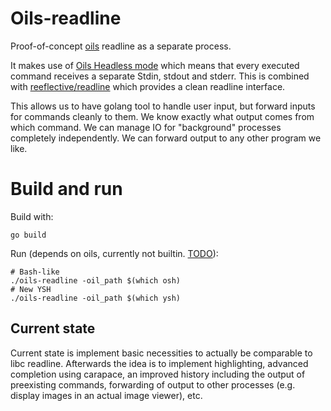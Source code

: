# Oils-readline

Proof-of-concept [oils](https://oils.pub/) readline as a separate process.

It makes use of [Oils Headless mode](https://oils.pub/release/latest/doc/headless.html) which means that every executed command receives a separate Stdin, stdout and stderr.
This is combined with [reeflective/readline](https://github.com/reeflective/readline) which provides a clean readline interface.

This allows us to have golang tool to handle user input, but forward inputs for commands cleanly to them.
We know exactly what output comes from which command.
We can manage IO for "background" processes completely independently.
We can forward output to any other program we like.

# Build and run
Build with:
```shell
go build
```

Run (depends on oils, currently not builtin. [TODO](https://web.archive.org/web/20220509043908/https://0xcf9.org/2021/06/22/embed-and-execute-from-memory-with-golang/)):

```shell
# Bash-like
./oils-readline -oil_path $(which osh)
# New YSH
./oils-readline -oil_path $(which ysh)
```

## Current state

Current state is implement basic necessities to actually be comparable to libc readline.
Afterwards the idea is to implement highlighting, advanced completion using carapace, an improved history including the output of preexisting commands, forwarding of output to other processes (e.g. display images in an actual image viewer), etc.
